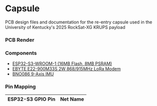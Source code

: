 # Capsule
PCB design files and documentation for the re-entry capsule used in the University of Kentucky's 2025 RockSat-XG KRUPS payload

### PCB Render


### Components
- [ESP32-S3-WROOM-1 (16MB Flash, 8MB PSRAM)](https://www.espressif.com/sites/default/files/documentation/esp32-s3-wroom-1_wroom-1u_datasheet_en.pdf)
- [EBYTE E22-900M33S 2W 868/915MHz LoRa Modem](https://www.cdebyte.com/pdf-down.aspx?id=2954)
- [BNO086 9-Axis IMU](https://www.mouser.com/datasheet/2/1480/BNO080_085_Datasheet-3196201.pdf)


### Pin Mapping
| ESP32-S3 GPIO Pin | Net Name |
| --- | --- |

